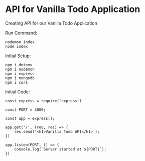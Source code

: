 # API for Vanilla Todo Application

Creating API for our Vanilla Todo Application

Run Command:
```
nodemon index
node index
```

Initial Setup:
```
npm i dotenv
npm i nodemon
npm i express
npm i mongodb
npm i cors
```

Initial Code:
```
const express = require('express')

const PORT = 3000;

const app = express();

app.get('/', (req, res) => {
    res.send('<h1>Vanilla Todo API</h1>');
})

app.listen(PORT, () => {
    console.log(`Server started at ${PORT}`);
})
```